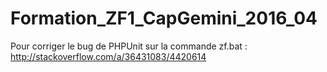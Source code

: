 # Formation_ZF1_CapGemini_2016_04

Pour corriger le bug de PHPUnit sur la commande zf.bat : http://stackoverflow.com/a/36431083/4420614
